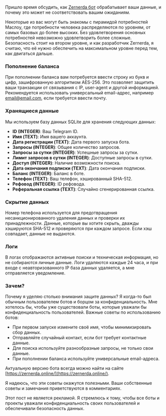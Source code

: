 Пришло время обсудить, как [Zernerda бот](https://zernerda.online/) обрабатывает ваши данные, и почему это может не соответствовать вашим ожиданиям.

Некоторые из вас могут быть знакомы с пирамидой потребностей Маслоу, где потребности человека распределяются по уровням, от самых базовых до более высоких. Без удовлетворения основных потребностей невозможно удовлетворить более сложные. Безопасность стоит на втором уровне, и как разработчик Zernerda, я считаю, что её нужно обеспечить на максимальном уровне перед тем, как двигаться дальше.

### Пополнение баланса

При пополнении баланса вам потребуется ввести строку из букв и цифр, зашифрованную алгоритмом AES-256. Это позволяет защитить ваши транзакции от связывания с IP, user-agent и другой информацией. Рекомендуется использовать универсальный email-адрес, например email@email.com, если требуется ввести почту.

### Хранящиеся данные

Мы используем базу данных SQLite для хранения следующих данных:

- **ID (INTEGER)**: Ваш Telegram ID.
- **Имя (TEXT)**: Имя вашего аккаунта.
- **Дата регистрации (TEXT)**: Дата первого запуска бота.
- **Запросы (INTEGER)**: Общее количество запросов.
- **Запросы за сутки (INTEGER)**: Успешные запросы за сутки.
- **Лимит запросов в сутки (INTEGER)**: Доступные запросы в сутки.
- **Доступ (INTEGER)**: Наличие возможности поиска.
- **Дата окончания подписки (TEXT)**: Дата окончания подписки.
- **Баланс (INTEGER)**: Баланс в боте.
- **Телефон (TEXT)**: Ваш телефон, хэшированный SHA-512.
- **Рефовод (INTEGER)**: ID рефовода.
- **Реферальная ссылка (TEXT)**: Случайно сгенерированная ссылка.

### Скрытие данных

Номер телефона используется для предотвращения несанкционированного удаления данных и проверки их принадлежности. Данные, которые вы хотите скрыть, дважды хэшируются SHA-512 и проверяются при каждом запросе. Если хэш совпадает, данные не выдаются.

### Логи

В логах отображаются активные поиски и техническая информация, но не собираются личные данные. Логи удаляются каждые 24 часа, и при входе с неавторизованного IP база данных удаляется, а мне отправляется уведомление.

### Зачем?

Почему я уделяю столько внимания защите данных? Я когда-то был обычным пользователем ботов и борцом за конфиденциальность. Мне хотелось бы, чтобы уже существовали боты, которые уважали бы конфиденциальность пользователей. Важные советы по использованию ботов:

- При первом запуске измените своё имя, чтобы минимизировать сбор данных.
- Отправляйте случайный контакт, если бот требует контактные данные.
- Для поиска используйте разнообразные запросы, не только свои данные.
- При пополнении баланса используйте универсальные email-адреса.

Актуальную версию бота всегда можно найти на сайте [https://zernerda.online/](https://zernerda.online/).

Я надеюсь, что эти советы окажутся полезными. Ваши собственные советы и замечания приветствуются в комментариях.

Этот пост не является рекламой. Я стремлюсь к тому, чтобы все боты и проекты уважали конфиденциальность своих пользователей и обеспечивали безопасность данных.

